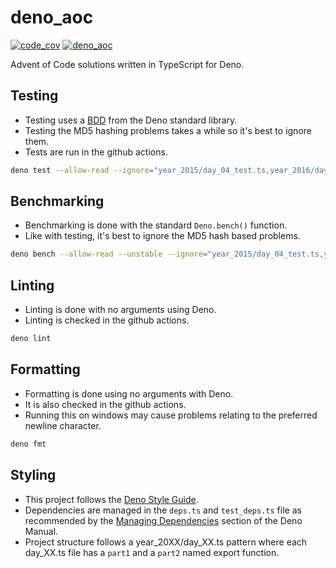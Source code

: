 # deno_aoc

[![code_cov](https://codecov.io/gh/N8Brooks/deno_aoc/branch/main/graph/badge.svg?token=7S2WQSKUVD)](https://codecov.io/gh/N8Brooks/deno_aoc)
[![deno_aoc](https://github.com/N8Brooks/deno_aoc/actions/workflows/deno_aoc.yaml/badge.svg)](https://github.com/N8Brooks/deno_aoc/actions/workflows/deno_aoc.yaml)

Advent of Code solutions written in TypeScript for Deno.

## Testing

- Testing uses a
  [BDD](https://deno.land/std@0.147.0/testing#behavior-driven-development) from
  the Deno standard library.
- Testing the MD5 hashing problems takes a while so it's best to ignore them.
- Tests are run in the github actions.

```bash
deno test --allow-read --ignore="year_2015/day_04_test.ts,year_2016/day_05_test.ts,year_2016/day_14_test.ts"
```

## Benchmarking

- Benchmarking is done with the standard `Deno.bench()` function.
- Like with testing, it's best to ignore the MD5 hash based problems.

```bash
deno bench --allow-read --unstable --ignore="year_2015/day_04_test.ts,year_2016/day_05_test.ts,year_2016/day_14_test.ts"
```

## Linting

- Linting is done with no arguments using Deno.
- Linting is checked in the github actions.

```bash
deno lint
```

## Formatting

- Formatting is done using no arguments with Deno.
- It is also checked in the github actions.
- Running this on windows may cause problems relating to the preferred newline
  character.

```bash
deno fmt
```

## Styling

- This project follows the
  [Deno Style Guide](https://deno.land/manual/contributing/style_guide).
- Dependencies are managed in the `deps.ts` and `test_deps.ts` file as
  recommended by the
  [Managing Dependencies](https://deno.land/manual@v1.16.4/examples/manage_dependencies)
  section of the Deno Manual.
- Project structure follows a year_20XX/day_XX.ts pattern where each day_XX.ts
  file has a `part1` and a `part2` named export function.
